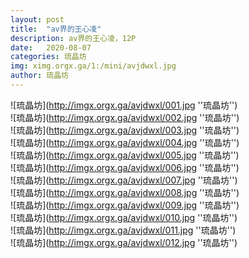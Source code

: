```yaml
---
layout: post
title:  "av界的王心凌"
description: av界的王心凌，12P
date:   2020-08-07
categories: 琉晶坊
img: ximg.orgx.ga/1:/mini/avjdwxl.jpg
author: 琉晶坊
---
```



![琉晶坊](http://imgx.orgx.ga/avjdwxl/001.jpg ''琉晶坊'') <br>
![琉晶坊](http://imgx.orgx.ga/avjdwxl/002.jpg ''琉晶坊'') <br>
![琉晶坊](http://imgx.orgx.ga/avjdwxl/003.jpg ''琉晶坊'') <br>
![琉晶坊](http://imgx.orgx.ga/avjdwxl/004.jpg ''琉晶坊'') <br>
![琉晶坊](http://imgx.orgx.ga/avjdwxl/005.jpg ''琉晶坊'') <br>
![琉晶坊](http://imgx.orgx.ga/avjdwxl/006.jpg ''琉晶坊'') <br>
![琉晶坊](http://imgx.orgx.ga/avjdwxl/007.jpg ''琉晶坊'') <br>
![琉晶坊](http://imgx.orgx.ga/avjdwxl/008.jpg ''琉晶坊'') <br>
![琉晶坊](http://imgx.orgx.ga/avjdwxl/009.jpg ''琉晶坊'') <br>
![琉晶坊](http://imgx.orgx.ga/avjdwxl/010.jpg ''琉晶坊'') <br>
![琉晶坊](http://imgx.orgx.ga/avjdwxl/011.jpg ''琉晶坊'') <br>
![琉晶坊](http://imgx.orgx.ga/avjdwxl/012.jpg ''琉晶坊'') <br>
